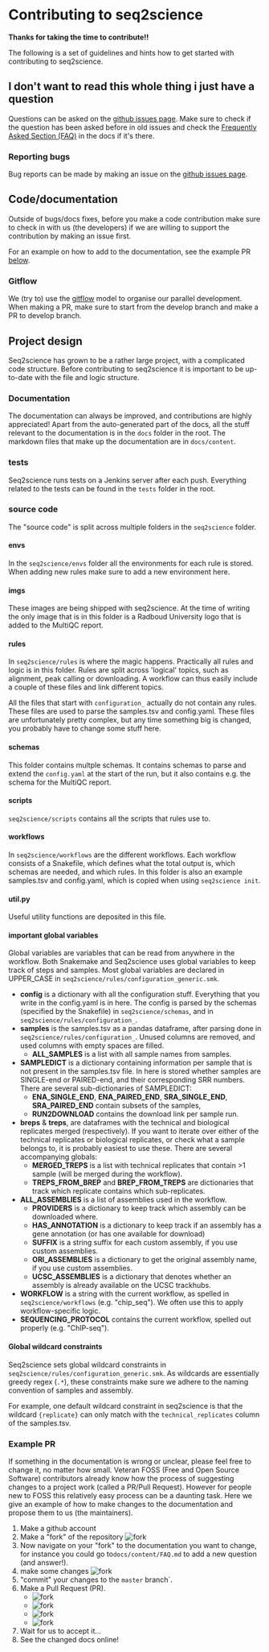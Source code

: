# Contributing to seq2science

**Thanks for taking the time to contribute!!**

The following is a set of guidelines and hints how to get started with contributing to seq2science.


## I don't want to read this whole thing i just have a question

Questions can be asked on the [github issues page](https://github.com/vanheeringen-lab/seq2science/issues). 
Make sure to check if the question has been asked before in old issues and check the [Frequently Asked Section (FAQ)](content/faq.html) in the docs if it's there.


### Reporting bugs
Bug reports can be made by making an issue on the [github issues page](https://github.com/vanheeringen-lab/seq2science/issues).


## Code/documentation

Outside of bugs/docs fixes, before you make a code contribution make sure to check in with us (the developers) if we are willing to support the contribution by making an issue first.

For an example on how to add to the documentation, see the example PR [below](#example-pr). 


### Gitflow

We (try to) use the [gitflow](https://nvie.com/posts/a-successful-git-branching-model/) model to organise our parallel development. 
When making a PR, make sure to start from the develop branch and make a PR to develop branch.

## Project design

Seq2science has grown to be a rather large project, with a complicated code structure. 
Before contributing to seq2science it is important to be up-to-date with the file and logic structure. 

### Documentation

The documentation can always be improved, and contributions are highly appreciated! 
Apart from the auto-generated part of the docs, all the stuff relevant to the documentation is in the `docs` folder in the root. 
The markdown files that make up the documentation are in `docs/content`.

### tests

Seq2science runs tests on a Jenkins server after each push. 
Everything related to the tests can be found in the `tests` folder in the root.

### source code

The "source code" is split across multiple folders in the `seq2science` folder.

#### envs

In the `seq2science/envs` folder all the environments for each rule is stored. 
When adding new rules make sure to add a new environment here. 

#### imgs

These images are being shipped with seq2science. 
At the time of writing the only image that is in this folder is a Radboud University logo that is added to the MultiQC report.

#### rules

In `seq2science/rules` is where the magic happens. 
Practically all rules and logic is in this folder. Rules are split across 'logical' topics, such as alignment, peak calling or downloading. 
A workflow can thus easily include a couple of these files and link different topics.

All the files that start with `configuration_` actually do not contain any rules. 
These files are used to parse the samples.tsv and config.yaml. 
These files are unfortunately pretty complex, but any time something big is changed, you probably have to change some stuff here.

#### schemas

This folder contains multple schemas. 
It contains schemas to parse and extend the `config.yaml` at the start of the run, but it also contains e.g. the schema for the MultiQC report.

#### scripts

`seq2science/scripts` contains all the scripts that rules use to.

#### workflows

In `seq2science/workflows` are the different workflows. 
Each workflow consists of a Snakefile, which defines what the total output is, which schemas are needed, and which rules. 
In this folder is also an example samples.tsv and config.yaml, which is copied when using `seq2science init`.

#### util.py

Useful utility functions are deposited in this file.

#### important global variables

Global variables are variables that can be read from anywhere in the workflow. 
Both Snakemake and Seq2science uses global variables to keep track of steps and samples.
Most global variables are declared in UPPER_CASE in `seq2science/rules/configuration_generic.smk`.

* **config** is a dictionary with all the configuration stuff. 
Everything that you write in the config.yaml is in here. 
The config is parsed by the schemas (specified by the Snakefile) in `seq2science/schemas`, and in `seq2science/rules/configuration_`. 
* **samples** is the samples.tsv as a pandas dataframe, after parsing done in `seq2science/rules/configuration_`.
Unused columns are removed, and used columns with empty spaces are filled.
  * **ALL_SAMPLES** is a list with all sample names from samples.
* **SAMPLEDICT** is a dictionary containing information per sample that is not present in the samples.tsv file.
In here is stored whether samples are SINGLE-end or PAIRED-end, and their corresponding SRR numbers.
There are several sub-dictionaries of SAMPLEDICT:
  * **ENA_SINGLE_END**, **ENA_PAIRED_END**, **SRA_SINGLE_END**, **SRA_PAIRED_END** contain subsets of the samples,
  * **RUN2DOWNLOAD** contains the download link per sample run.
* **breps** & **treps**, are dataframes with the technical and biological replicates merged (respectively).
If you want to iterate over either of the technical replicates or biological replicates, or check what a sample belongs to, it is probably easiest to use these.
There are several accompanying globals:
  * **MERGED_TREPS** is a list with technical replicates that contain >1 sample (will be merged during the workflow).
  * **TREPS_FROM_BREP** and **BREP_FROM_TREPS** are dictionaries that track which replicate contains which sub-replicates.
* **ALL_ASSEMBLIES** is a list of assemblies used in the workflow.
  * **PROVIDERS** is a dictionary to keep track which assembly can be downloaded where.
  * **HAS_ANNOTATION** is a dictionary to keep track if an assembly has a gene annotation (or has one available for download)
  * **SUFFIX** is a string suffix for each custom assembly, if you use custom assemblies.
  * **ORI_ASSEMBLIES** is a dictionary to get the original assembly name, if you use custom assemblies.
  * **UCSC_ASSEMBLIES** is a dictionary that denotes whether an assembly is already available on the UCSC trackhubs.
* **WORKFLOW** is a string with the current workflow, as spelled in `seq2science/workflows` (e.g. "chip_seq").
We often use this to apply workflow-specific logic.
* **SEQUENCING_PROTOCOL** contains the current workflow, spelled out properly (e.g. "ChIP-seq").


#### Global wildcard constraints

Seq2science sets global wildcard constraints in `seq2science/rules/configuration_generic.smk`.
As wildcards are essentially greedy regex (`.*`), these constraints make sure we adhere to the naming convention of samples and assembly. 

For example, one default wildcard constraint in seq2science is that the wildcard `{replicate}` can only match with 
the `technical_replicates` column of the samples.tsv.


### Example PR

If something in the documentation is wrong or unclear, please feel free to change it, no matter how small. 
Veteran FOSS (Free and Open Source Software) contributors already know how the process of suggesting changes to a project work (called a PR/Pull Request). 
However for people new to FOSS this relatively easy process can be a daunting task. 
Here we give an example of how to make changes to the documentation and propose them to us (the maintainers).

1. Make a github account
2. Make a "fork" of the repository
![fork](resources/fork.jpg)
3. Now navigate on your "fork" to the documentation you want to change, for instance you could go to`docs/content/FAQ.md` to add a new question (and answer!).
4. make some changes
![fork](resources/edit.jpg)
5. "commit" your changes to the `master` branch`.
6. Make a Pull Request (PR). 
    * ![fork](resources/PR1.jpg)
    * ![fork](resources/PR2.jpg)
    * ![fork](resources/PR3.jpg)
    * ![fork](resources/PR4.jpg)
7. Wait for us to accept it...
8. See the changed docs online!
